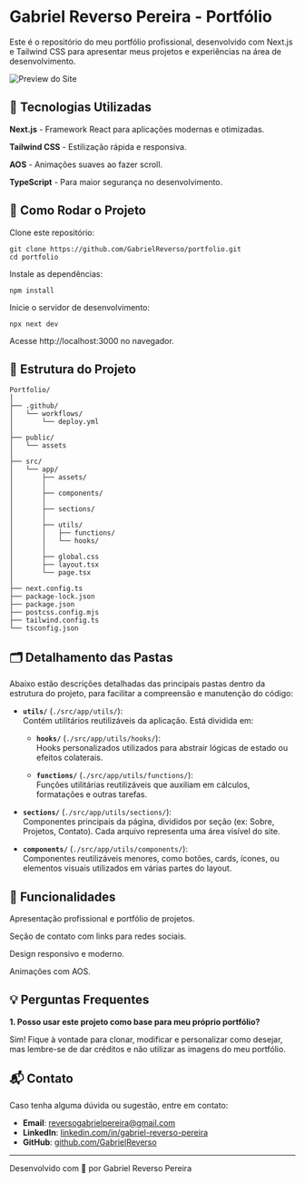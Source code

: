 # Gabriel Reverso Pereira - Portfólio

Este é o repositório do meu portfólio profissional, desenvolvido com Next.js e Tailwind CSS para apresentar meus projetos e experiências na área de desenvolvimento.

![Preview do Site](https://gabrielreverso.github.io/portfolio/WebsitePreview.jpg)

## 📌 Tecnologias Utilizadas

**Next.js** - Framework React para aplicações modernas e otimizadas.

**Tailwind CSS** - Estilização rápida e responsiva.

**AOS** - Animações suaves ao fazer scroll.

**TypeScript** - Para maior segurança no desenvolvimento.

## 🚀 Como Rodar o Projeto

Clone este repositório:

```ssh
git clone https://github.com/GabrielReverso/portfolio.git
cd portfolio
```

Instale as dependências:

```ssh
npm install
```

Inicie o servidor de desenvolvimento:

```ssh
npx next dev
```

Acesse http://localhost:3000 no navegador.

## 📂 Estrutura do Projeto

```
Portfolio/
│
├── .github/
│   └── workflows/
│       └── deploy.yml
│
├── public/
│   └── assets
│
├── src/
│   └── app/
│       ├── assets/
│       │
│       ├── components/
│       │
│       ├── sections/
│       │
│       ├── utils/
│       │   ├── functions/
│       │   └── hooks/
│       │
│       ├── global.css
│       ├── layout.tsx
│       └── page.tsx
│
├── next.config.ts
├── package-lock.json
├── package.json
├── postcss.config.mjs
├── tailwind.config.ts
└── tsconfig.json
```

## 🗂️ Detalhamento das Pastas

Abaixo estão descrições detalhadas das principais pastas dentro da estrutura do projeto, para facilitar a compreensão e manutenção do código:

-   **`utils/`** (`./src/app/utils/`):  
    Contém utilitários reutilizáveis da aplicação. Está dividida em:

    -   **`hooks/`** (`./src/app/utils/hooks/`):  
        Hooks personalizados utilizados para abstrair lógicas de estado ou efeitos colaterais.

    -   **`functions/`** (`./src/app/utils/functions/`):  
        Funções utilitárias reutilizáveis que auxiliam em cálculos, formatações e outras tarefas.

-   **`sections/`** (`./src/app/utils/sections/`):  
    Componentes principais da página, divididos por seção (ex: Sobre, Projetos, Contato). Cada arquivo representa uma área visível do site.

-   **`components/`** (`./src/app/utils/components/`):  
    Componentes reutilizáveis menores, como botões, cards, ícones, ou elementos visuais utilizados em várias partes do layout.

## 📖 Funcionalidades

Apresentação profissional e portfólio de projetos.

Seção de contato com links para redes sociais.

Design responsivo e moderno.

Animações com AOS.

## 💡 Perguntas Frequentes

**1. Posso usar este projeto como base para meu próprio portfólio?**

Sim! Fique à vontade para clonar, modificar e personalizar como desejar, mas lembre-se de dar créditos e não utilizar as imagens do meu portfólio.

## 📬 Contato

Caso tenha alguma dúvida ou sugestão, entre em contato:

-   **Email**: [reversogabrielpereira@gmail.com](mailto:reversogabrielpereira@gmail.com)
-   **LinkedIn**: [linkedin.com/in/gabriel-reverso-pereira](https://www.linkedin.com/in/gabriel-reverso-pereira)
-   **GitHub**: [github.com/GabrielReverso](https://github.com/GabrielReverso)

---

Desenvolvido com 💙 por Gabriel Reverso Pereira
